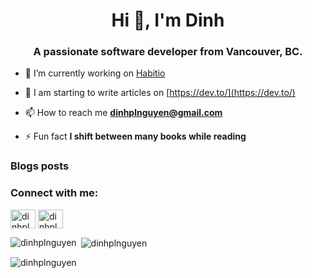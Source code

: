 <h1 align="center">Hi 👋, I'm Dinh</h1>
<h3 align="center">A passionate software developer from Vancouver, BC.</h3>


- 🔭 I’m currently working on [Habitio](https://habitio.netlify.app/)

- 📝 I am starting to write articles on [https://dev.to/](https://dev.to/)

- 📫 How to reach me **dinhplnguyen@gmail.com**

- ⚡ Fun fact **I shift between many books while reading**

### Blogs posts
<!-- BLOG-POST-LIST:START -->
<!-- BLOG-POST-LIST:END -->

<h3 align="left">Connect with me:</h3>
<p align="left">
<a href="https://dev.to/dinhplnguyen" target="blank"><img align="center" src="https://raw.githubusercontent.com/rahuldkjain/github-profile-readme-generator/master/src/images/icons/Social/devto.svg" alt="dinhplnguyen" height="30" width="40" /></a>
<a href="https://linkedin.com/in/dinhplnguyen" target="blank"><img align="center" src="https://raw.githubusercontent.com/rahuldkjain/github-profile-readme-generator/master/src/images/icons/Social/linked-in-alt.svg" alt="dinhplnguyen" height="30" width="40" /></a>
</p>

<p><img align="left" src="https://github-readme-stats.vercel.app/api/top-langs?username=dinhplnguyen&show_icons=true&locale=en&layout=compact" alt="dinhplnguyen" /></p>

<p>&nbsp;<img align="center" src="https://github-readme-stats.vercel.app/api?username=dinhplnguyen&show_icons=true&locale=en" alt="dinhplnguyen" /></p>

<p><img align="center" src="https://github-readme-streak-stats.herokuapp.com/?user=dinhplnguyen&" alt="dinhplnguyen" /></p>
